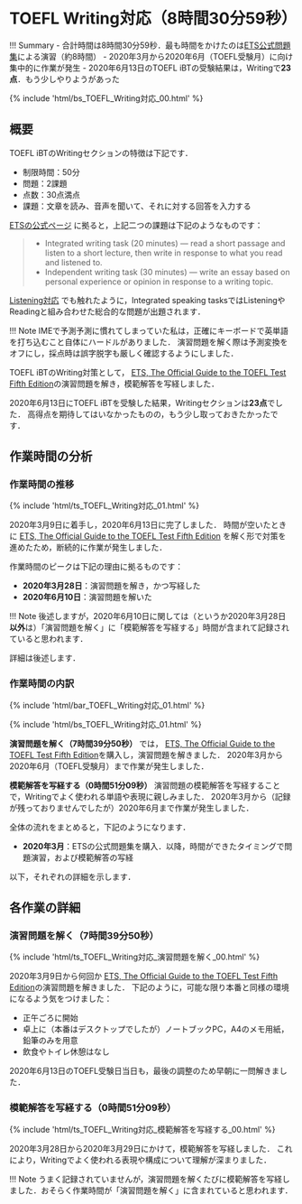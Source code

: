 # TOEFL Writing対応（8時間30分59秒）

!!! Summary
    - 合計時間は8時間30分59秒．最も時間をかけたのは[ETS公式問題集](https://www.amazon.co.jp/Official-Guide-TOEFL-Test-Fifth/dp/9387432726)による演習（約8時間）
    - 2020年3月から2020年6月（TOEFL受験月）に向け集中的に作業が発生
    - 2020年6月13日のTOEFL iBTの受験結果は，Writingで**23点**．もう少しやりようがあった

{% include 'html/bs_TOEFL_Writing対応_00.html' %}

## 概要

TOEFL iBTのWritingセクションの特徴は下記です．

- 制限時間：50分
- 問題：2課題
- 点数：30点満点
- 課題：文章を読み、音声を聞いて、それに対する回答を入力する

[ETSの公式ページ](https://www.ets.org/toefl/test-takers/ibt/about/content/writing)
に拠ると，上記二つの課題は下記のようなものです：

> - Integrated writing task (20 minutes) — read a short passage and listen to a short lecture, then write in response to what you read and listened to.
> - Independent writing task (30 minutes) — write an essay based on personal experience or opinion in response to a writing topic.

[Listening対応](https://kakeami.github.io/road-to-gatech/toefl-l/)
でも触れたように，Integrated speaking tasksではListeningやReadingと組み合わせた総合的な問題が出題されます．

!!! Note
    IMEで予測予測に慣れてしまっていた私は，正確にキーボードで英単語を打ち込むこと自体にハードルがありました．
    演習問題を解く際は予測変換をオフにし，採点時は誤字脱字も厳しく確認するようにしました．

TOEFL iBTのWriting対策として，
[ETS, The Official Guide to the TOEFL Test Fifth Edition](https://www.amazon.co.jp/Official-Guide-TOEFL-Test-Fifth/dp/9387432726)の演習問題を解き，模範解答を写経しました．

2020年6月13日にTOEFL iBTを受験した結果，Writingセクションは**23点**でした．
高得点を期待してはいなかったものの，もう少し取っておきたかったです．

## 作業時間の分析

### 作業時間の推移

{% include 'html/ts_TOEFL_Writing対応_01.html' %}

2020年3月9日に着手し，2020年6月13日に完了しました．
時間が空いたときに
[ETS, The Official Guide to the TOEFL Test Fifth Edition](https://www.amazon.co.jp/Official-Guide-TOEFL-Test-Fifth/dp/9387432726)
を解く形で対策を進めたため，断続的に作業が発生しました．

作業時間のピークは下記の理由に拠るものです：

- **2020年3月28日**：演習問題を解き，かつ写経した
- **2020年6月10日**：演習問題を解いた

!!! Note
    後述しますが，2020年6月10日に関しては（というか2020年3月28日**以外**は）「演習問題を解く」に「模範解答を写経する」時間が含まれて記録されていると思われます．

詳細は後述します．

### 作業時間の内訳

{% include 'html/bar_TOEFL_Writing対応_01.html' %}

{% include 'html/bs_TOEFL_Writing対応_01.html' %}

**演習問題を解く（7時間39分50秒）**
では，
[ETS, The Official Guide to the TOEFL Test Fifth Edition](https://www.amazon.co.jp/Official-Guide-TOEFL-Test-Fifth/dp/9387432726)を購入し，演習問題を解きました．
2020年3月から2020年6月（TOEFL受験月）まで作業が発生しました．

**模範解答を写経する（0時間51分09秒）**
演習問題の模範解答を写経することで，Writingでよく使われる単語や表現に親しみました．
2020年3月から（記録が残っておりませんでしたが）2020年6月まで作業が発生しました．

全体の流れをまとめると，下記のようになります．

- **2020年3月**：ETSの公式問題集を購入．以降，時間ができたタイミングで問題演習，および模範解答の写経

以下，それぞれの詳細を示します．

## 各作業の詳細

### 演習問題を解く（7時間39分50秒）

{% include 'html/ts_TOEFL_Writing対応_演習問題を解く_00.html' %}

2020年3月9日から何回か
[ETS, The Official Guide to the TOEFL Test Fifth Edition](https://www.amazon.co.jp/Official-Guide-TOEFL-Test-Fifth/dp/9387432726)の演習問題を解きました．
下記のように，可能な限り本番と同様の環境になるよう気をつけました：

- 正午ごろに開始
- 卓上に（本番はデスクトップでしたが）ノートブックPC，A4のメモ用紙，鉛筆のみを用意
- 飲食やトイレ休憩はなし

2020年6月13日のTOEFL受験日当日も，最後の調整のため早朝に一問解きました．

### 模範解答を写経する（0時間51分09秒）

{% include 'html/ts_TOEFL_Writing対応_模範解答を写経する_00.html' %}

2020年3月28日から2020年3月29日にかけて，模範解答を写経しました．
これにより，Writingでよく使われる表現や構成について理解が深まりました．

!!! Note
    うまく記録されていませんが，演習問題を解くたびに模範解答を写経しました．おそらく作業時間が「演習問題を解く」に含まれていると思われます．
